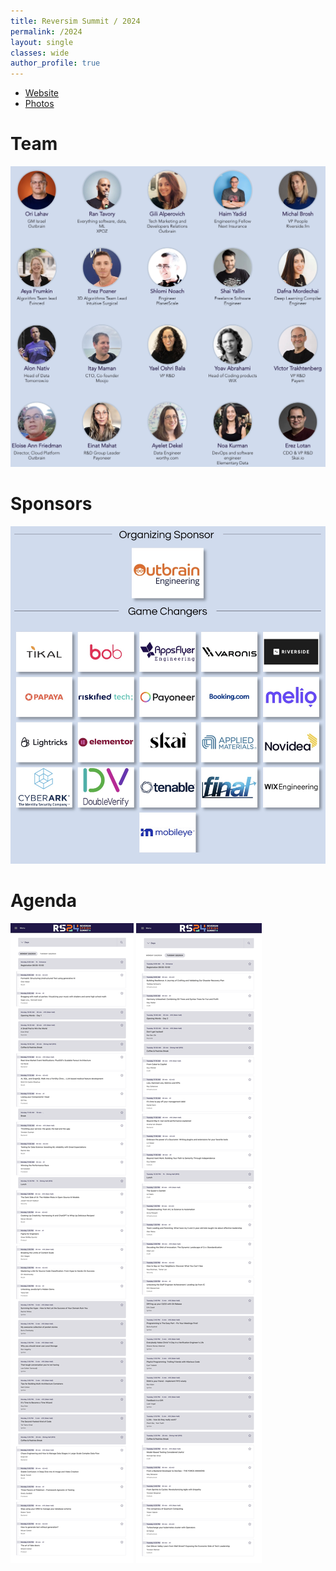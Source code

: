 ```yaml
---
title: Reversim Summit / 2024
permalink: /2024
layout: single
classes: wide
author_profile: true
---
```



* [Website](https://www.summit2024.reversim.com/)
* [Photos](https://photos.app.goo.gl/K4LkCSHW8c56qwYH6)

<!-- <iframe width="300" height="200" src="https://www.youtube.com/embed/videoseries?list=PLqXy0aX6TzQrVZn7A42IWfYstZRAv2rGq" title="YouTube video player" frameborder="0" allow="accelerometer; autoplay; clipboard-write; encrypted-media; gyroscope; picture-in-picture" allowfullscreen></iframe> -->
<!-- <br/> -->

# Team
[![The 2022 Team](/assets/images/2024-team.jpg)](https://www.summit2024.reversim.com/team)

# Sponsors
[![The 2022 Sponsors](/assets/images/2024-sponsors.jpg)](https://www.summit2024.reversim.com/sponsors)

# Agenda
[![The 2024 Agenda (D1)](/assets/images/2024-agenda-d1.png)](https://www.summit2024.reversim.com/agenda)
[![The 2024 Agenda (D2)](/assets/images/2024-agenda-d2.png)](https://www.summit2024.reversim.com/agenda)
